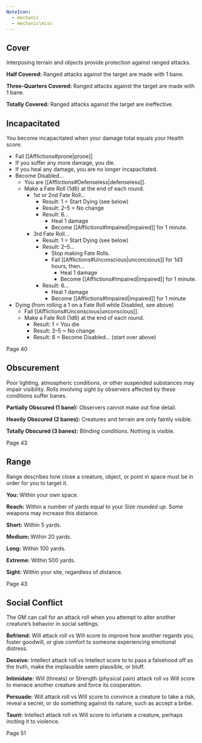 ```yaml
---
NoteIcon:
  - mechanic
  - mechanic\misc
---
```

## Cover

Interposing terrain and objects provide protection against ranged attacks.

**Half Covered:** Ranged attacks against the target are made with 1 bane.

**Three-Quarters Covered:** Ranged attacks against the target are made with 1 bane.

**Totally Covered:** Ranged attacks against the target are ineffective.


## Incapacitated

You become incapacitated when your damage total equals your Health score.

- Fall [[Afflictions#prone|prone]]
- If you suffer any more damage, you die.
- If you heal any damage, you are no longer incapacitated.
- Become Disabled…
    - You are [[Afflictions#Defenseless|defenseless]].
    - Make a Fate Roll (1d6) at the end of each round.
        - 1st or 2nd Fate Roll…
            - Result: 1 = Start Dying (see below)
            - Result: 2–5 = No change
            - Result: 6…
                - Heal 1 damage
                - Become [[Afflictions#Impaired|impaired]] for 1 minute.
        - 3rd Fate Roll…
            - Result: 1 = Start Dying (see below)
            - Result: 2–5…
                - Stop making Fate Rolls.
                - Fall [[Afflictions#Unconscious|unconcsious]] for 1d3 hours, then…
                    - Heal 1 damage
                    - Become [[Afflictions#Impaired|impaired]] for 1 minute.
            - Result: 6…
                - Heal 1 damage
                - Become [[Afflictions#Impaired|impaired]] for 1 minute
- Dying (from rolling a 1 on a Fate Roll while Disabled, see above)
    - Fall [[Afflictions#Unconscious|unconscious]].
    - Make a Fate Roll (1d6) at the end of each round.
        - Result: 1 = You die
        - Result: 2–5 = No change
        - Result: 6 = Become Disabled… (start over above)

Page 40

## Obscurement

Poor lighting, atmospheric conditions, or other suspended substances may impair visibility. Rolls involving sight by observers affected by these conditions suffer banes.

**Partially Obscured (1 bane):** Observers cannot make out fine detail.

**Heavily Obscured (2 banes):** Creatures and terrain are only faintly visible.

**Totally Obscured (3 banes):** Blinding conditions. Nothing is visible.

Page 43

## Range

Range describes how close a creature, object, or point in space must be in order for you to target it.

**You:** Within your own space.

**Reach:** Within a number of yards equal to your Size _rounded up_. Some weapons may increase this distance.

**Short:** Within 5 yards.

**Medium:** Within 20 yards.

**Long:** Within 100 yards.

**Extreme:** Within 500 yards.

**Sight:** Within your site, regardless of distance.

Page 43

## Social Conflict

The GM can call for an attack roll when you attempt to alter another creature’s behavior in social settings.

**Befriend:** Will attack roll vs Will score to improve how another regards you, foster goodwill, or give comfort to someone experiencing emotional distress.

**Deceive:** Intellect attack roll vs Intellect score to to pass a falsehood off as the truth, make the implausible seem plausible, or bluff.

**Intimidate:** Will (threats) or Strength (physical pain) attack roll vs Will score to menace another creature and force its cooperation.

**Persuade:** Will attack roll vs Will score to convince a creature to take a risk, reveal a secret, or do something against its nature, such as accept a bribe.

**Taunt:** Intellect attack roll vs Will score to infuriate a creature, perhaps inciting it to violence.

Page 51
